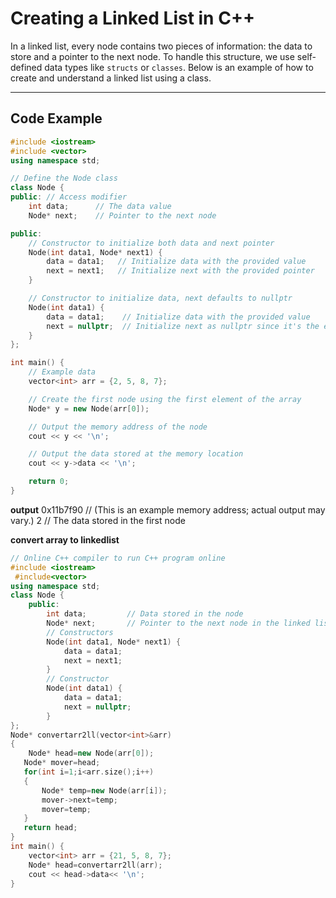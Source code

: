 # Creating a Linked List in C++

In a linked list, every node contains two pieces of information: the data to store and a pointer to the next node. To handle this structure, we use self-defined data types like `structs` or `classes`. Below is an example of how to create and understand a linked list using a class.

---

## Code Example

```cpp
#include <iostream>
#include <vector>
using namespace std;

// Define the Node class
class Node {
public: // Access modifier
    int data;      // The data value
    Node* next;    // Pointer to the next node

public:
    // Constructor to initialize both data and next pointer
    Node(int data1, Node* next1) {
        data = data1;   // Initialize data with the provided value
        next = next1;   // Initialize next with the provided pointer
    }

    // Constructor to initialize data, next defaults to nullptr
    Node(int data1) {
        data = data1;    // Initialize data with the provided value
        next = nullptr;  // Initialize next as nullptr since it's the end of the list
    }
};

int main() {
    // Example data
    vector<int> arr = {2, 5, 8, 7};

    // Create the first node using the first element of the array
    Node* y = new Node(arr[0]);

    // Output the memory address of the node
    cout << y << '\n';

    // Output the data stored at the memory location
    cout << y->data << '\n';

    return 0;
}
```

**output**
0x11b7f90  // (This is an example memory address; actual output may vary.)
2          // The data stored in the first node


**convert array to linkedlist**
```cpp
// Online C++ compiler to run C++ program online
#include <iostream>
 #include<vector>
using namespace std;
class Node {
    public:
        int data;         // Data stored in the node
        Node* next;       // Pointer to the next node in the linked list
        // Constructors
        Node(int data1, Node* next1) {
            data = data1;
            next = next1;
        }
        // Constructor
        Node(int data1) {
            data = data1;
            next = nullptr;
        }
};
Node* convertarr2ll(vector<int>&arr)
{
    Node* head=new Node(arr[0]);
   Node* mover=head;
   for(int i=1;i<arr.size();i++)
   {
       Node* temp=new Node(arr[i]);
       mover->next=temp;
       mover=temp;
   }
   return head;
}
int main() {
    vector<int> arr = {21, 5, 8, 7};
    Node* head=convertarr2ll(arr);
    cout << head->data<< '\n';
}
```
